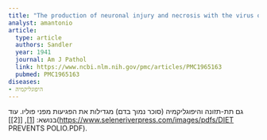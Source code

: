 ```yaml
---
title: "The production of neuronal injury and necrosis with the virus of poliomyelitis in rabbits during insulin hypoglycemia"
analyst: amantonio
article:
  type: article
  authors: Sandler
  year: 1941
  journal: Am J Pathol
  link: https://www.ncbi.nlm.nih.gov/pmc/articles/PMC1965163
  pubmed: PMC1965163
diseases:
- היפוגליקמיה
---
```


גם תת-תזונה והיפוגליקמיה (סוכר נמוך בדם) מגדילות את הפגיעות מפני פוליו. עוד בנושא:
 [[1]](https://jamanetwork.com/journals/jamapediatrics/article-abstract/1177154), [[2]](https://www.seleneriverpress.com/images/pdfs/DIET PREVENTS POLIO.PDF).
